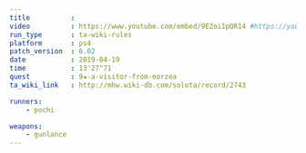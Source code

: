 ```yaml
---
title          :
video          : https://www.youtube.com/embed/9EZoiIpQR14 #https://youtu.be/9EZoiIpQR14
run_type       : ta-wiki-rules
platform       : ps4
patch_version  : 6.02
date           : 2019-04-19
time           : 13'27"71
quest          : 9★-a-visitor-from-eorzea
ta_wiki_link   : http://mhw.wiki-db.com/solota/record/2743

runners:
    - pochi

weapons:
    - gunlance
---
```

